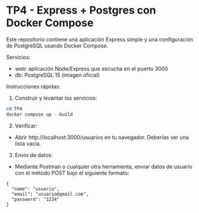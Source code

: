 # TP4 - Express + Postgres con Docker Compose

Este repositorio contiene una aplicación Express simple y una configuración de PostgreSQL usando Docker Compose.

Servicios:
- web: aplicación Node/Express que escucha en el puerto 3000
- db: PostgreSQL 15 (imagen oficial)

Instrucciones rápidas:

1. Construir y levantar los servicios:

```powershell
cd TP4
docker compose up --build
```

2. Verificar:
- Abrir http://localhost:3000/usuarios en tu navegador. Deberías ver una lista vacia.

3. Envio de datos:
- Mediante Postman o cualquier otra herramienta, enviar datos de usuario con el método POST bajo el siguiente formato:
```
{
  "name": "usuario",
  "email": "usuario@gmail.com",
  "password": "1234"
}
```

